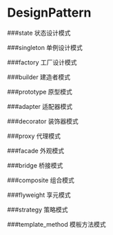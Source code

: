 # DesignPattern

###state 状态设计模式 

###singleton 单例设计模式

###factory 工厂设计模式

###builder 建造者模式

###prototype 原型模式

###adapter 适配器模式

###decorator 装饰器模式

###proxy 代理模式

###facade 外观模式

###bridge 桥接模式

###composite 组合模式

###flyweight 享元模式

###strategy 策略模式

###template_method 模板方法模式
